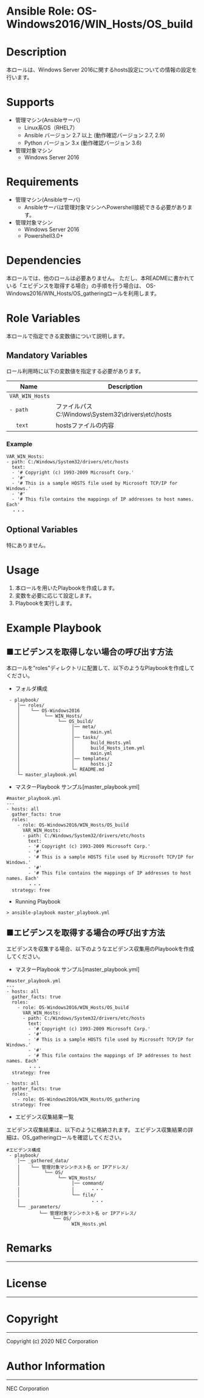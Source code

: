 Ansible Role: OS-Windows2016/WIN_Hosts/OS_build
=======================================================
# Description
本ロールは、Windows Server 2016に関するhosts設定についての情報の設定を行います。

# Supports
- 管理マシン(Ansibleサーバ)
  * Linux系OS（RHEL7）
  * Ansible バージョン 2.7 以上 (動作確認バージョン 2.7, 2.9)
  * Python バージョン 3.x  (動作確認バージョン 3.6)
- 管理対象マシン
  * Windows Server 2016

# Requirements
- 管理マシン(Ansibleサーバ)
  * Ansibleサーバは管理対象マシンへPowershell接続できる必要があります。
- 管理対象マシン
  * Windows Server 2016
  * Powershell3.0+

# Dependencies

本ロールでは、他のロールは必要ありません。
ただし、本READMEに書かれている「エビデンスを取得する場合」の手順を行う場合は、
OS-Windows2016/WIN_Hosts/OS_gatheringロールを利用します。

# Role Variables

本ロールで指定できる変数値について説明します。

## Mandatory Variables

ロール利用時に以下の変数値を指定する必要があります。

| Name | Description | 
| ---- | ----------- | 
| `VAR_WIN_Hosts` |     | 
| `- path` | ファイルパス C:\Windows\System32\drivers\etc\hosts | 
| &nbsp;&nbsp;&nbsp;&nbsp;`text` | hostsファイルの内容 | 

### Example
~~~
VAR_WIN_Hosts:
- path: C:/Windows/System32/drivers/etc/hosts
  text:
  - '# Copyright (c) 1993-2009 Microsoft Corp.'
  - '#'
  - '# This is a sample HOSTS file used by Microsoft TCP/IP for Windows.'
  - '#'
  - '# This file contains the mappings of IP addresses to host names. Each'
  ・・・
~~~


## Optional Variables

特にありません。

# Usage

1. 本ロールを用いたPlaybookを作成します。
2. 変数を必要に応じて設定します。
3. Playbookを実行します。

# Example Playbook

## ■エビデンスを取得しない場合の呼び出す方法

本ロールを"roles"ディレクトリに配置して、以下のようなPlaybookを作成してください。

- フォルダ構成

~~~
 - playbook/
    │── roles/
    │    └── OS-Windows2016
    │         └── WIN_Hosts/
    │              └── OS_build/
    │                   │── meta/
    │                   │      main.yml
    │                   │── tasks/
    │                   │      build_Hosts.yml
    │                   │      build_Hosts_item.yml
    │                   │      main.yml
    │                   │── templates/
    │                   │      hosts.j2
    │                   └─ README.md
    └─ master_playbook.yml
~~~

- マスターPlaybook サンプル[master_playbook.yml]

~~~
#master_playbook.yml
---
- hosts: all
  gather_facts: true
  roles:
    - role: OS-Windows2016/WIN_Hosts/OS_build
      VAR_WIN_Hosts:
      - path: C:/Windows/System32/drivers/etc/hosts
        text:
        - '# Copyright (c) 1993-2009 Microsoft Corp.'
        - '#'
        - '# This is a sample HOSTS file used by Microsoft TCP/IP for Windows.'
        - '#'
        - '# This file contains the mappings of IP addresses to host names. Each'
        ・・・
  strategy: free
~~~

- Running Playbook

~~~
> ansible-playbook master_playbook.yml
~~~

## ■エビデンスを取得する場合の呼び出す方法

エビデンスを収集する場合、以下のようなエビデンス収集用のPlaybookを作成してください。  

- マスターPlaybook サンプル[master_playbook.yml]

~~~
#master_playbook.yml
---
- hosts: all
  gather_facts: true
  roles:
    - role: OS-Windows2016/WIN_Hosts/OS_build
      VAR_WIN_Hosts:
      - path: C:/Windows/System32/drivers/etc/hosts
        text:
        - '# Copyright (c) 1993-2009 Microsoft Corp.'
        - '#'
        - '# This is a sample HOSTS file used by Microsoft TCP/IP for Windows.'
        - '#'
        - '# This file contains the mappings of IP addresses to host names. Each'
        ・・・
  strategy: free

- hosts: all
  gather_facts: true
  roles:
    - role: OS-Windows2016/WIN_Hosts/OS_gathering
  strategy: free
~~~

- エビデンス収集結果一覧

エビデンス収集結果は、以下のように格納されます。
エビデンス収集結果の詳細は、OS_gatheringロールを確認してください。

~~~
#エビデンス構成
 - playbook/
    │── _gathered_data/
    │    └── 管理対象マシンホスト名 or IPアドレス/
    │         └── OS/
    │              └── WIN_Hosts/
    │                   │── command/
    │                   │      ・・・
    │                   └── file/
    │                          ・・・
    └── _parameters/
            └── 管理対象マシンホスト名 or IPアドレス/
                 └── OS/
                        WIN_Hosts.yml
~~~

# Remarks
-------

# License
-------

# Copyright
---------
Copyright (c) 2020 NEC Corporation

# Author Information
------------------
NEC Corporation
